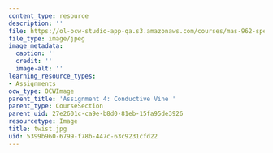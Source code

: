 ```yaml
---
content_type: resource
description: ''
file: https://ol-ocw-studio-app-qa.s3.amazonaws.com/courses/mas-962-special-topics-new-textiles-spring-2010/5399b9606799f78b447c63c9231cfd22_twist.jpg
file_type: image/jpeg
image_metadata:
  caption: ''
  credit: ''
  image-alt: ''
learning_resource_types:
- Assignments
ocw_type: OCWImage
parent_title: 'Assignment 4: Conductive Vine '
parent_type: CourseSection
parent_uid: 27e2601c-ca9e-b8d0-81eb-15fa95de3926
resourcetype: Image
title: twist.jpg
uid: 5399b960-6799-f78b-447c-63c9231cfd22
---
```

